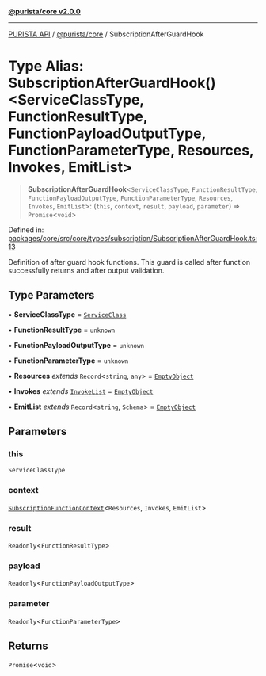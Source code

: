[**@purista/core v2.0.0**](../README.md)

***

[PURISTA API](../../../packages.md) / [@purista/core](../README.md) / SubscriptionAfterGuardHook

# Type Alias: SubscriptionAfterGuardHook()\<ServiceClassType, FunctionResultType, FunctionPayloadOutputType, FunctionParameterType, Resources, Invokes, EmitList\>

> **SubscriptionAfterGuardHook**\<`ServiceClassType`, `FunctionResultType`, `FunctionPayloadOutputType`, `FunctionParameterType`, `Resources`, `Invokes`, `EmitList`\>: (`this`, `context`, `result`, `payload`, `parameter`) => `Promise`\<`void`\>

Defined in: [packages/core/src/core/types/subscription/SubscriptionAfterGuardHook.ts:13](https://github.com/puristajs/purista/blob/master/packages/core/src/core/types/subscription/SubscriptionAfterGuardHook.ts#L13)

Definition of after guard hook functions.
This guard is called after function successfully returns and after output validation.

## Type Parameters

• **ServiceClassType** = [`ServiceClass`](../interfaces/ServiceClass.md)

• **FunctionResultType** = `unknown`

• **FunctionPayloadOutputType** = `unknown`

• **FunctionParameterType** = `unknown`

• **Resources** *extends* `Record`\<`string`, `any`\> = [`EmptyObject`](EmptyObject.md)

• **Invokes** *extends* [`InvokeList`](InvokeList.md) = [`EmptyObject`](EmptyObject.md)

• **EmitList** *extends* `Record`\<`string`, `Schema`\> = [`EmptyObject`](EmptyObject.md)

## Parameters

### this

`ServiceClassType`

### context

[`SubscriptionFunctionContext`](SubscriptionFunctionContext.md)\<`Resources`, `Invokes`, `EmitList`\>

### result

`Readonly`\<`FunctionResultType`\>

### payload

`Readonly`\<`FunctionPayloadOutputType`\>

### parameter

`Readonly`\<`FunctionParameterType`\>

## Returns

`Promise`\<`void`\>

